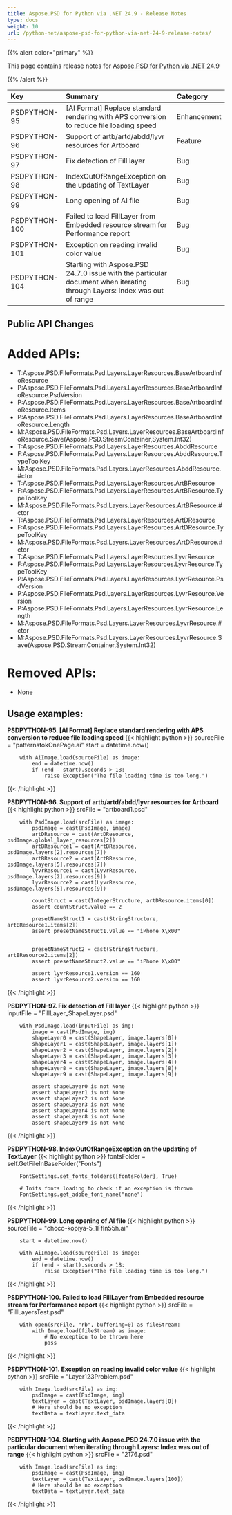 ```yaml
---
title: Aspose.PSD for Python via .NET 24.9 - Release Notes
type: docs
weight: 10
url: /python-net/aspose-psd-for-python-via-net-24-9-release-notes/
---
```


{{% alert color="primary" %}}

This page contains release notes for [Aspose.PSD for Python via .NET 24.9](https://pypi.org/project/aspose-psd/)

{{% /alert %}}

| **Key**      | **Summary**                                                                                                              | **Category** |
|:-------------|:-------------------------------------------------------------------------------------------------------------------------|:-------------|
| PSDPYTHON-95 | [AI Format] Replace standard rendering with APS conversion to reduce file loading speed                                  | Enhancement  |
| PSDPYTHON-96 | Support of artb/artd/abdd/lyvr resources for Artboard                                                                    | Feature      |
| PSDPYTHON-97 | Fix detection of Fill layer                                                                                              | Bug          |
| PSDPYTHON-98 | IndexOutOfRangeException on the updating of TextLayer                                                                    | Bug          |
| PSDPYTHON-99 | Long opening of AI file                                                                                                  | Bug          |
| PSDPYTHON-100| Failed to load FillLayer from Embedded resource stream for Performance report                                            | Bug          |
| PSDPYTHON-101| Exception on reading invalid color value                                                                                 | Bug          |
| PSDPYTHON-104| Starting with Aspose.PSD 24.7.0 issue with the particular document when iterating through Layers: Index was out of range | Bug          |

## **Public API Changes**
# **Added APIs:**

- T:Aspose.PSD.FileFormats.Psd.Layers.LayerResources.BaseArtboardInfoResource
- P:Aspose.PSD.FileFormats.Psd.Layers.LayerResources.BaseArtboardInfoResource.PsdVersion
- P:Aspose.PSD.FileFormats.Psd.Layers.LayerResources.BaseArtboardInfoResource.Items
- P:Aspose.PSD.FileFormats.Psd.Layers.LayerResources.BaseArtboardInfoResource.Length
- M:Aspose.PSD.FileFormats.Psd.Layers.LayerResources.BaseArtboardInfoResource.Save(Aspose.PSD.StreamContainer,System.Int32)
- T:Aspose.PSD.FileFormats.Psd.Layers.LayerResources.AbddResource
- F:Aspose.PSD.FileFormats.Psd.Layers.LayerResources.AbddResource.TypeToolKey
- M:Aspose.PSD.FileFormats.Psd.Layers.LayerResources.AbddResource.#ctor
- T:Aspose.PSD.FileFormats.Psd.Layers.LayerResources.ArtBResource
- F:Aspose.PSD.FileFormats.Psd.Layers.LayerResources.ArtBResource.TypeToolKey
- M:Aspose.PSD.FileFormats.Psd.Layers.LayerResources.ArtBResource.#ctor
- T:Aspose.PSD.FileFormats.Psd.Layers.LayerResources.ArtDResource
- F:Aspose.PSD.FileFormats.Psd.Layers.LayerResources.ArtDResource.TypeToolKey
- M:Aspose.PSD.FileFormats.Psd.Layers.LayerResources.ArtDResource.#ctor
- T:Aspose.PSD.FileFormats.Psd.Layers.LayerResources.LyvrResource
- F:Aspose.PSD.FileFormats.Psd.Layers.LayerResources.LyvrResource.TypeToolKey
- P:Aspose.PSD.FileFormats.Psd.Layers.LayerResources.LyvrResource.PsdVersion
- P:Aspose.PSD.FileFormats.Psd.Layers.LayerResources.LyvrResource.Version
- P:Aspose.PSD.FileFormats.Psd.Layers.LayerResources.LyvrResource.Length
- M:Aspose.PSD.FileFormats.Psd.Layers.LayerResources.LyvrResource.#ctor
- M:Aspose.PSD.FileFormats.Psd.Layers.LayerResources.LyvrResource.Save(Aspose.PSD.StreamContainer,System.Int32)

# **Removed APIs:**
- None

## **Usage examples:**

**PSDPYTHON-95. [AI Format] Replace standard rendering with APS conversion to reduce file loading speed**
{{< highlight python >}}
        sourceFile = "patternstokOnePage.ai"
        start = datetime.now()

        with AiImage.load(sourceFile) as image:
            end = datetime.now()
            if (end - start).seconds > 18:
                raise Exception("The file loading time is too long.")
{{< /highlight >}}

**PSDPYTHON-96. Support of artb/artd/abdd/lyvr resources for Artboard**
{{< highlight python >}}
        srcFile = "artboard1.psd"

        with PsdImage.load(srcFile) as image:
            psdImage = cast(PsdImage, image)
            artDResource = cast(ArtDResource, psdImage.global_layer_resources[2])
            artBResource1 = cast(ArtBResource, psdImage.layers[2].resources[7])
            artBResource2 = cast(ArtBResource, psdImage.layers[5].resources[7])
            lyvrResource1 = cast(LyvrResource, psdImage.layers[2].resources[9])
            lyvrResource2 = cast(LyvrResource, psdImage.layers[5].resources[9])

            countStruct = cast(IntegerStructure, artDResource.items[0])
            assert countStruct.value == 2

            presetNameStruct1 = cast(StringStructure, artBResource1.items[2])
            assert presetNameStruct1.value == "iPhone X\x00"


            presetNameStruct2 = cast(StringStructure, artBResource2.items[2])
            assert presetNameStruct2.value == "iPhone X\x00"

            assert lyvrResource1.version == 160
            assert lyvrResource2.version == 160
{{< /highlight >}}

**PSDPYTHON-97. Fix detection of Fill layer**
{{< highlight python >}}
        inputFile = "FillLayer_ShapeLayer.psd"

        with PsdImage.load(inputFile) as img:
            image = cast(PsdImage, img)
            shapeLayer0 = cast(ShapeLayer, image.layers[0])
            shapeLayer1 = cast(ShapeLayer, image.layers[1])
            shapeLayer2 = cast(ShapeLayer, image.layers[2])
            shapeLayer3 = cast(ShapeLayer, image.layers[3])
            shapeLayer4 = cast(ShapeLayer, image.layers[4])
            shapeLayer8 = cast(ShapeLayer, image.layers[8])
            shapeLayer9 = cast(ShapeLayer, image.layers[9])

            assert shapeLayer0 is not None
            assert shapeLayer1 is not None
            assert shapeLayer2 is not None
            assert shapeLayer3 is not None
            assert shapeLayer4 is not None
            assert shapeLayer8 is not None
            assert shapeLayer9 is not None
{{< /highlight >}}

**PSDPYTHON-98. IndexOutOfRangeException on the updating of TextLayer**
{{< highlight python >}}
       fontsFolder = self.GetFileInBaseFolder("Fonts")

        FontSettings.set_fonts_folders([fontsFolder], True)

        # Inits fonts loading to check if an exception is thrown
        FontSettings.get_adobe_font_name("none")
{{< /highlight >}}

**PSDPYTHON-99. Long opening of AI file**
{{< highlight python >}}
        sourceFile = "choco-kopiya-5_1FfIn55h.ai"

        start = datetime.now()

        with AiImage.load(sourceFile) as image:
            end = datetime.now()
            if (end - start).seconds > 18:
                raise Exception("The file loading time is too long.")
{{< /highlight >}}

**PSDPYTHON-100. Failed to load FillLayer from Embedded resource stream for Performance report**
{{< highlight python >}}
        srcFile = "FillLayersTest.psd"

        with open(srcFile, "rb", buffering=0) as fileStream:
            with Image.load(fileStream) as image:
                # No exception to be thrown here
                pass
{{< /highlight >}}

**PSDPYTHON-101. Exception on reading invalid color value**
{{< highlight python >}}
       srcFile = "Layer123Problem.psd"

        with Image.load(srcFile) as img:
            psdImage = cast(PsdImage, img)
            textLayer = cast(TextLayer, psdImage.layers[0])
            # Here should be no exception
            textData = textLayer.text_data
{{< /highlight >}}

**PSDPYTHON-104. Starting with Aspose.PSD 24.7.0 issue with the particular document when iterating through Layers: Index was out of range**
{{< highlight python >}}
   srcFile = "2176.psd"

        with Image.load(srcFile) as img:
            psdImage = cast(PsdImage, img)
            textLayer = cast(TextLayer, psdImage.layers[100])
            # Here should be no exception
            textData = textLayer.text_data
{{< /highlight >}}
